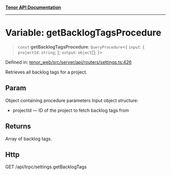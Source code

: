 [**Tenor API Documentation**](../../README.md)

***

# Variable: getBacklogTagsProcedure

> `const` **getBacklogTagsProcedure**: `QueryProcedure`\<\{ `input`: \{ `projectId`: `string`; \}; `output`: `object`[]; \}\>

Defined in: [tenor\_web/src/server/api/routers/settings.ts:426](https://github.com/Apantli/Tenor/blob/551fcec623199ab0ac9668d926e7d67c9012d18e/tenor_web/src/server/api/routers/settings.ts#L426)

Retrieves all backlog tags for a project.

## Param

Object containing procedure parameters
Input object structure:
- projectId — ID of the project to fetch backlog tags from

## Returns

Array of backlog tags.

## Http

GET /api/trpc/settings.getBacklogTags
